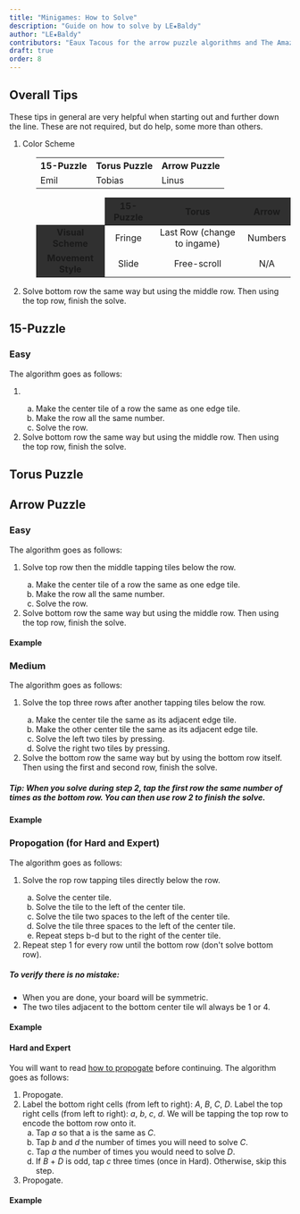 ```yaml
---
title: "Minigames: How to Solve"
description: "Guide on how to solve by LE★Baldy"
author: "LE★Baldy"
contributors: "Eaux Tacous for the arrow puzzle algorithms and The Amazing Community"
draft: true
order: 8
---
```


## Overall Tips
These tips in general are very helpful when starting out and further down the line. These are not required, but do help, some more than others.
<ol type="1">
  <li>Color Scheme</li>
  <ol type="a">
    <table>
      <tr>
        <th>15-Puzzle</th>
        <th>Torus Puzzle</th>
        <th>Arrow Puzzle</th>
      </tr>
      <tr>
        <td>Emil</td>
        <td>Tobias</td>
        <td>Linus</td>
      </tr>
    </table>

<style>
  .beta {
    text-align: center  
  }
  .beta .invisible {
      border: none;
      background-color:transparent;
  }
  .beta .leftHeader {
      font-weight: bold;
      background-color:#303030;
  }
  .beta th {
      background-color:#303030;
      text-align: center  
  }
</style>

<table class="beta">
    <thead>
        <tr>
            <th class="beta invisible"></th>
            <th>15-Puzzle</th>
            <th>Torus</th>
            <th>Arrow</th>
        </tr>
    </thead>
    <tbody>
        <tr>
            <td class="leftHeader"><b>Visual Scheme</b></td>
            <td>Fringe</td>
            <td>Last Row (change to ingame)</td>
            <td>Numbers</td>
        </tr>
        <tr>
            <td class="leftHeader">Movement Style</td>
            <td>Slide</td>
            <td>Free-scroll</td>
            <td>N/A</td>
        </tr>
    </tbody>
</table>
    </table>
  </ol>
  <li>Solve bottom row the same way but using the middle row. Then using the top row, finish the solve.</li>
</ol>

## 15-Puzzle
### Easy
The algorithm goes as follows:
<ol type="1">
  <li></li>
  <ol type="a">
    <li>Make the center tile of a row the same as one edge tile.</li>
    <li>Make the row all the same number.</li>
    <li>Solve the row.</li>
  </ol>
  <li>Solve bottom row the same way but using the middle row. Then using the top row, finish the solve.</li>
</ol>


## Torus Puzzle



## Arrow Puzzle
### Easy
The algorithm goes as follows:
<ol type="1">
  <li>Solve top row then the middle tapping tiles below the row.</li>
  <ol type="a">
    <li>Make the center tile of a row the same as one edge tile.</li>
    <li>Make the row all the same number.</li>
    <li>Solve the row.</li>
  </ol>
  <li>Solve bottom row the same way but using the middle row. Then using the top row, finish the solve.</li>
</ol>

#### Example



### Medium
The algorithm goes as follows:
<ol type="1">
  <li>Solve the top three rows after another tapping tiles below the row.</li>
  <ol type="a">
    <li>Make the center tile the same as its adjacent edge tile.</li>
    <li>Make the other center tile the same as its adjacent edge tile.</li>
    <li>Solve the left two tiles by pressing.</li>
    <li>Solve the right two tiles by pressing.</li>
  </ol>
  <li>Solve the bottom row the same way but by using the bottom row itself. Then using the first and second row, finish the solve.</li>
</ol>

##### Tip: When you solve during step 2, tap the first row the same number of times as the bottom row. You can then use row 2 to finish the solve.

#### Example



### Propogation (for Hard and Expert)
The algorithm goes as follows:
<ol type="1">
  <li>Solve the rop row tapping tiles directly below the row.</li>
  <ol type="a">
    <li>Solve the center tile.</li>
    <li>Solve the tile to the left of the center tile.</li>
    <li>Solve the tile two spaces to the left of the center tile.</li>
    <li>Solve the tile three spaces to the left of the center tile.</li>
    <li>Repeat steps b-d but to the right of the center tile.</li>
  </ol>
  <li>Repeat step 1 for every row until the bottom row (don't solve bottom row).</li>
</ol>

##### To verify there is no mistake:
- When you are done, your board will be symmetric.
- The two tiles adjacent to the bottom center tile wll always be 1 or 4.

#### Example



#### Hard and Expert
You will want to read [how to propogate](https://exponential-idle-guides.netlify.app/guides/minigames/#propogation-for-hard-and-expert) before continuing. The algorithm goes as follows:
<ol type="1">
  <li>Propogate.</li>
  <li>Label the bottom right cells (from left to right): <em>A</em>, <em>B</em>, <em>C</em>, <em>D</em>. Label the top right cells (from left to right): <em>a</em>, <em>b</em>, <em>c</em>, <em>d</em>. We will be tapping the top row to encode the bottom row onto it.
  <ol type="a">
    <li>Tap <em>a</em> so that a is the same as <em>C</em>.</li>
    <li>Tap <em>b</em> and <em>d</em> the number of times you will need to solve <em>C</em>.</li>
    <li>Tap <em>a</em> the number of times you would need to solve <em>D</em>.</li>
    <li>If <em>B</em> + <em>D</em> is odd, tap <em>c</em> three times (once in Hard). Otherwise, skip this step.</li>
  </ol>
  <li>Propogate.</li>
</ol>

#### Example